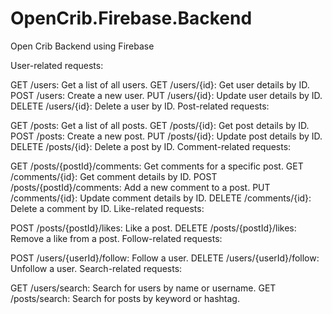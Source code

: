 # OpenCrib.Firebase.Backend
Open Crib Backend using Firebase

User-related requests:

GET /users: Get a list of all users.
GET /users/{id}: Get user details by ID.
POST /users: Create a new user.
PUT /users/{id}: Update user details by ID.
DELETE /users/{id}: Delete a user by ID.
Post-related requests:

GET /posts: Get a list of all posts.
GET /posts/{id}: Get post details by ID.
POST /posts: Create a new post.
PUT /posts/{id}: Update post details by ID.
DELETE /posts/{id}: Delete a post by ID.
Comment-related requests:

GET /posts/{postId}/comments: Get comments for a specific post.
GET /comments/{id}: Get comment details by ID.
POST /posts/{postId}/comments: Add a new comment to a post.
PUT /comments/{id}: Update comment details by ID.
DELETE /comments/{id}: Delete a comment by ID.
Like-related requests:

POST /posts/{postId}/likes: Like a post.
DELETE /posts/{postId}/likes: Remove a like from a post.
Follow-related requests:

POST /users/{userId}/follow: Follow a user.
DELETE /users/{userId}/follow: Unfollow a user.
Search-related requests:

GET /users/search: Search for users by name or username.
GET /posts/search: Search for posts by keyword or hashtag.
